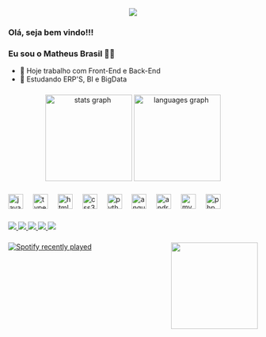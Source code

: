 <div align="center">
  <img src="https://profile-counter.glitch.me/math4ez/count.svg?"  />
</div>

### Olá, seja bem vindo!!! 
### Eu sou o Matheus Brasil 👋👋

- 🔭 Hoje trabalho com Front-End e Back-End
- 🌱 Estudando ERP'S, BI e BigData 

###

<div align="center">
  <img src="https://github-readme-stats.vercel.app/api?username=math4ez&hide_title=false&hide_rank=false&show_icons=true&include_all_commits=true&count_private=true&disable_animations=false&theme=aura_dark&locale=en&hide_border=false&order=1" height="175" alt="stats graph"  />
  <img src="https://github-readme-stats.vercel.app/api/top-langs?username=math4ez&locale=en&hide_title=false&layout=compact&card_width=320&langs_count=5&theme=aura_dark&hide_border=false&order=2" height="175" alt="languages graph"  />
</div>

###

<div align="left">
  <img src="https://cdn.jsdelivr.net/gh/devicons/devicon/icons/javascript/javascript-original.svg" height="30" alt="javascript logo"  />
  <img width="12" />
  <img src="https://cdn.jsdelivr.net/gh/devicons/devicon/icons/typescript/typescript-original.svg" height="30" alt="typescript logo"  />
  <img width="12" />
  <img src="https://cdn.jsdelivr.net/gh/devicons/devicon/icons/html5/html5-original.svg" height="30" alt="html5 logo"  />
  <img width="12" />
  <img src="https://cdn.jsdelivr.net/gh/devicons/devicon/icons/css3/css3-original.svg" height="30" alt="css3 logo"  />
  <img width="12" />
  <img src="https://cdn.jsdelivr.net/gh/devicons/devicon/icons/python/python-original.svg" height="30" alt="python logo"  />
  <img width="12" />
  <img src="https://cdn.jsdelivr.net/gh/devicons/devicon/icons/angularjs/angularjs-plain.svg" height="30" alt="angularjs logo"  />
  <img width="12" />
  <img src="https://cdn.jsdelivr.net/gh/devicons/devicon/icons/android/android-plain.svg" height="30" alt="android logo"  />
  <img width="12" />
  <img src="https://cdn.jsdelivr.net/gh/devicons/devicon/icons/mysql/mysql-original.svg" height="30" alt="mysql logo"  />
  <img width="12" />
  <img src="https://cdn.jsdelivr.net/gh/devicons/devicon/icons/php/php-original.svg" height="30" alt="php logo"  />
</div>

###

<div align="left">

  <a href="https://www.instagram.com/math_br2/" target="_blank"><img src="https://img.shields.io/badge/-Instagram-%23E4405F?style=for-the-badge&logo=instagram&logoColor=white" target="_blank">
</a>
 	<a href="https://discord.gg/6wGbTpRf" target="_blank"><img src="https://img.shields.io/badge/Discord-7289DA?style=for-the-badge&logo=discord&logoColor=white" target="_blank">
</a> 
  <a href="mailto:contatormatheuslavrabrasil@gmail.com"><img src="https://img.shields.io/badge/Gmail-D14836?style=for-the-badge&logo=gmail&logoColor=white">
</a>
  <a href="https://www.linkedin.com/in/matheus-brasil-8a0528203/" target="_blank"><img src="https://img.shields.io/badge/-LinkedIn-%230077B5?style=for-the-badge&logo=linkedin&logoColor=white" target="_blank">
</a> 
  <a href="https://steamcommunity.com/profiles/76561198125438633/"><img src="https://img.shields.io/badge/Steam-000000?style=for-the-badge&logo=steam&logoColor=white">
</a> 
  
</div>

###

<img align="right" height="175" src="https://cdn.discordapp.com/attachments/1324871642605817866/1354321689252466879/3dgifmaker78384.gif?ex=67e4dddc&is=67e38c5c&hm=8b9fd79993ace36a0e570d237b61032c824ae109e9f75862e91c2b14a9d0e71f&"  />

<div align="left">
  <a href="https://open.spotify.com/user/22bu7rzylcvcdpwjrh747hffa">
    <img src="https://spotify-recently-played-readme.vercel.app/api?user=22bu7rzylcvcdpwjrh747hffa&count=1&unique=true" alt="Spotify recently played"  />
  </a>
</div>

